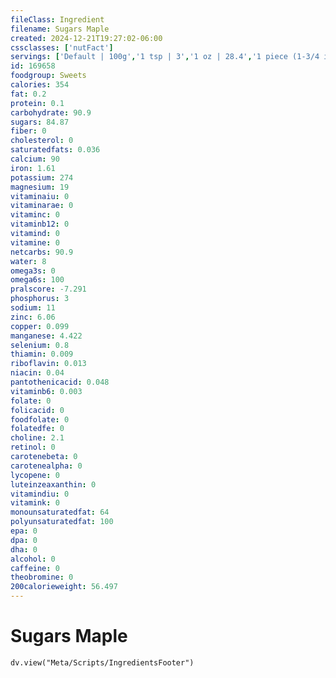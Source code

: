 ```yaml
---
fileClass: Ingredient
filename: Sugars Maple
created: 2024-12-21T19:27:02-06:00
cssclasses: ['nutFact']
servings: ['Default | 100g','1 tsp | 3','1 oz | 28.4','1 piece (1-3/4 inch x 1-1/4 inch x 1/2 inch) | 28']
id: 169658
foodgroup: Sweets
calories: 354
fat: 0.2
protein: 0.1
carbohydrate: 90.9
sugars: 84.87
fiber: 0
cholesterol: 0
saturatedfats: 0.036
calcium: 90
iron: 1.61
potassium: 274
magnesium: 19
vitaminaiu: 0
vitaminarae: 0
vitaminc: 0
vitaminb12: 0
vitamind: 0
vitamine: 0
netcarbs: 90.9
water: 8
omega3s: 0
omega6s: 100
pralscore: -7.291
phosphorus: 3
sodium: 11
zinc: 6.06
copper: 0.099
manganese: 4.422
selenium: 0.8
thiamin: 0.009
riboflavin: 0.013
niacin: 0.04
pantothenicacid: 0.048
vitaminb6: 0.003
folate: 0
folicacid: 0
foodfolate: 0
folatedfe: 0
choline: 2.1
retinol: 0
carotenebeta: 0
carotenealpha: 0
lycopene: 0
luteinzeaxanthin: 0
vitamindiu: 0
vitamink: 0
monounsaturatedfat: 64
polyunsaturatedfat: 100
epa: 0
dpa: 0
dha: 0
alcohol: 0
caffeine: 0
theobromine: 0
200calorieweight: 56.497
---
```


# Sugars Maple

```dataviewjs
dv.view("Meta/Scripts/IngredientsFooter")
```
